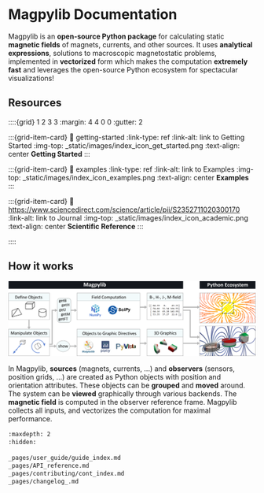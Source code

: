 # Magpylib Documentation

Magpylib is an **open-source Python package** for calculating static **magnetic fields** of magnets, currents, and other sources. It uses **analytical expressions**, solutions to macroscopic magnetostatic problems, implemented in **vectorized** form which makes the computation **extremely fast** and leverages the open-source Python ecosystem for spectacular visualizations!

<h2> Resources </h2>

::::{grid} 1 2 3 3
:margin: 4 4 0 0
:gutter: 2

:::{grid-item-card}
:link: getting-started
:link-type: ref
:link-alt: link to Getting Started
:img-top: _static/images/index_icon_get_started.png
:text-align: center
**Getting Started**
:::

:::{grid-item-card}
:link: examples
:link-type: ref
:link-alt: link to Examples
:img-top: _static/images/index_icon_examples.png
:text-align: center
**Examples**
:::

:::{grid-item-card}
:link: https://www.sciencedirect.com/science/article/pii/S2352711020300170
:link-alt: link to Journal
:img-top: _static/images/index_icon_academic.png
:text-align: center
**Scientific Reference**
:::

::::

<h2> How it works</h2>

![](_static/images/index_flowchart.png)

In Magpylib, **sources** (magnets, currents, ...) and **observers** (sensors, position grids, ...) are created as Python objects with position and orientation attributes. These objects can be **grouped** and **moved** around. The system can be **viewed** graphically through various backends. The **magnetic field** is computed in the observer reference frame. Magpylib collects all inputs, and vectorizes the computation for maximal performance.


```{toctree}
:maxdepth: 2
:hidden:

_pages/user_guide/guide_index.md
_pages/API_reference.md
_pages/contributing/cont_index.md
_pages/changelog_.md

```
